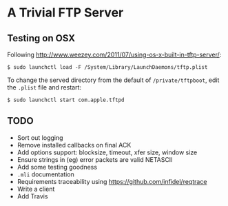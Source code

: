 # A Trivial FTP Server

## Testing on OSX

Following
<http://www.weezey.com/2011/07/using-os-x-built-in-tftp-server/>:

    $ sudo launchctl load -F /System/Library/LaunchDaemons/tftp.plist

To change the served directory from the default of `/private/tftpboot`, edit the
`.plist` file and restart:

    $ sudo launchctl start com.apple.tftpd

## TODO

+ Sort out logging
+ Remove installed callbacks on final ACK
+ Add options support: blocksize, timeout, xfer size, window size
+ Ensure strings in (eg) error packets are valid NETASCII
+ Add some testing goodness
+ `.mli` documentation
+ Requirements traceability using <https://github.com/infidel/reqtrace>
+ Write a client
+ Add Travis
